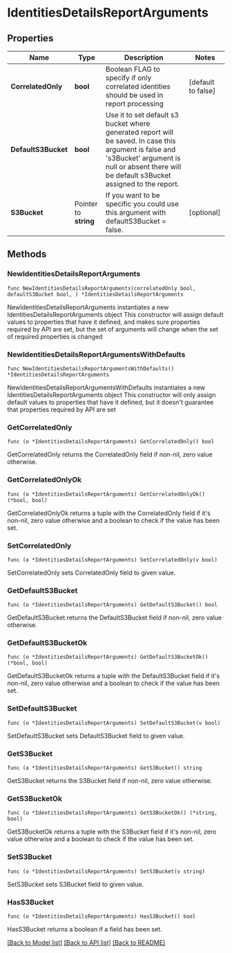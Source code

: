 # IdentitiesDetailsReportArguments

## Properties

Name | Type | Description | Notes
------------ | ------------- | ------------- | -------------
**CorrelatedOnly** | **bool** | Boolean FLAG to specify if only correlated identities should be used in report processing | [default to false]
**DefaultS3Bucket** | **bool** | Use it to set default s3 bucket where generated report will be saved.  In case this argument is false and &#39;s3Bucket&#39; argument is null or absent there will be default s3Bucket assigned to the report. | 
**S3Bucket** | Pointer to **string** | If you want to be specific you could use this argument with defaultS3Bucket &#x3D; false. | [optional] 

## Methods

### NewIdentitiesDetailsReportArguments

`func NewIdentitiesDetailsReportArguments(correlatedOnly bool, defaultS3Bucket bool, ) *IdentitiesDetailsReportArguments`

NewIdentitiesDetailsReportArguments instantiates a new IdentitiesDetailsReportArguments object
This constructor will assign default values to properties that have it defined,
and makes sure properties required by API are set, but the set of arguments
will change when the set of required properties is changed

### NewIdentitiesDetailsReportArgumentsWithDefaults

`func NewIdentitiesDetailsReportArgumentsWithDefaults() *IdentitiesDetailsReportArguments`

NewIdentitiesDetailsReportArgumentsWithDefaults instantiates a new IdentitiesDetailsReportArguments object
This constructor will only assign default values to properties that have it defined,
but it doesn't guarantee that properties required by API are set

### GetCorrelatedOnly

`func (o *IdentitiesDetailsReportArguments) GetCorrelatedOnly() bool`

GetCorrelatedOnly returns the CorrelatedOnly field if non-nil, zero value otherwise.

### GetCorrelatedOnlyOk

`func (o *IdentitiesDetailsReportArguments) GetCorrelatedOnlyOk() (*bool, bool)`

GetCorrelatedOnlyOk returns a tuple with the CorrelatedOnly field if it's non-nil, zero value otherwise
and a boolean to check if the value has been set.

### SetCorrelatedOnly

`func (o *IdentitiesDetailsReportArguments) SetCorrelatedOnly(v bool)`

SetCorrelatedOnly sets CorrelatedOnly field to given value.


### GetDefaultS3Bucket

`func (o *IdentitiesDetailsReportArguments) GetDefaultS3Bucket() bool`

GetDefaultS3Bucket returns the DefaultS3Bucket field if non-nil, zero value otherwise.

### GetDefaultS3BucketOk

`func (o *IdentitiesDetailsReportArguments) GetDefaultS3BucketOk() (*bool, bool)`

GetDefaultS3BucketOk returns a tuple with the DefaultS3Bucket field if it's non-nil, zero value otherwise
and a boolean to check if the value has been set.

### SetDefaultS3Bucket

`func (o *IdentitiesDetailsReportArguments) SetDefaultS3Bucket(v bool)`

SetDefaultS3Bucket sets DefaultS3Bucket field to given value.


### GetS3Bucket

`func (o *IdentitiesDetailsReportArguments) GetS3Bucket() string`

GetS3Bucket returns the S3Bucket field if non-nil, zero value otherwise.

### GetS3BucketOk

`func (o *IdentitiesDetailsReportArguments) GetS3BucketOk() (*string, bool)`

GetS3BucketOk returns a tuple with the S3Bucket field if it's non-nil, zero value otherwise
and a boolean to check if the value has been set.

### SetS3Bucket

`func (o *IdentitiesDetailsReportArguments) SetS3Bucket(v string)`

SetS3Bucket sets S3Bucket field to given value.

### HasS3Bucket

`func (o *IdentitiesDetailsReportArguments) HasS3Bucket() bool`

HasS3Bucket returns a boolean if a field has been set.


[[Back to Model list]](../README.md#documentation-for-models) [[Back to API list]](../README.md#documentation-for-api-endpoints) [[Back to README]](../README.md)


